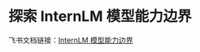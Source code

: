 # 探索 InternLM 模型能力边界

<!-- 进度：完成 2024/9/20/21：15 -->

飞书文档链接：[InternLM 模型能力边界](https://qcna7zn6yc7u.feishu.cn/wiki/VhbxwhZf5iNxoUkHHxYcdUv6nJh?from=from_copylink)
